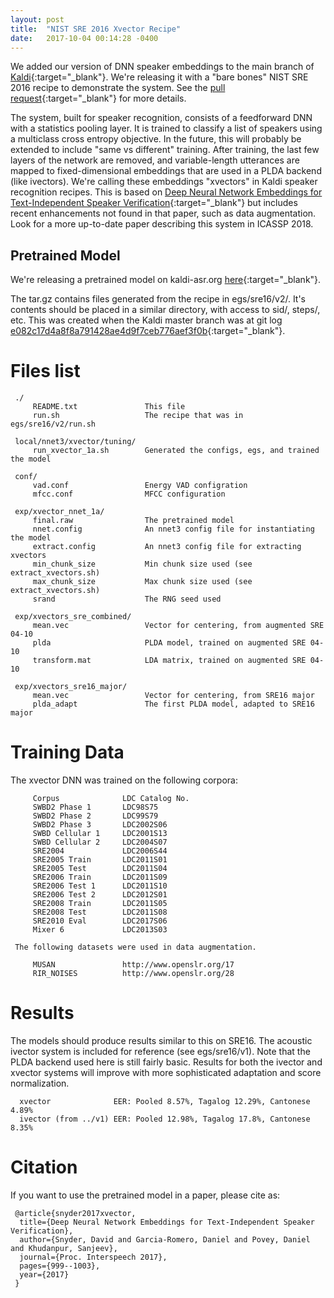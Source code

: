 ```yaml
---
layout: post
title:  "NIST SRE 2016 Xvector Recipe"
date:   2017-10-04 00:14:28 -0400
---
```

We added our version of DNN speaker embeddings to the main branch of [Kaldi][kaldi]{:target="_blank"}.
We're releasing it with a "bare bones" NIST SRE 2016 recipe to demonstrate the system.
See the [pull request][xvector-pr]{:target="_blank"} for more details.

The system, built for speaker recognition, consists of a feedforward DNN with a statistics pooling layer.
It is trained to classify a list of speakers using a multiclass cross entropy objective.
In the future, this will probably be extended to include "same vs different" training.
After training, the last few layers of the network are removed,
and variable-length utterances are mapped to fixed-dimensional embeddings that are used in a PLDA backend (like ivectors).
We're calling these embeddings "xvectors" in Kaldi speaker recognition recipes.
This is based on [Deep Neural Network Embeddings for Text-Independent Speaker Verification][interspeech2017]{:target="_blank"}
but includes recent enhancements not found in that paper, such as data augmentation.
Look for a more up-to-date paper describing this system in ICASSP 2018.

Pretrained Model
--------
We're releasing a pretrained model on kaldi-asr.org [here][pretrained-model]{:target="_blank"}.

The tar.gz contains files generated from the recipe in egs/sre16/v2/.
It's contents should be placed in a similar directory, with access to
sid/, steps/, etc. This was created when the Kaldi master branch was at git
log [e082c17d4a8f8a791428ae4d9f7ceb776aef3f0b][commit-id]{:target="_blank"}.


# Files list

```
 ./
     README.txt               This file
     run.sh                   The recipe that was in egs/sre16/v2/run.sh

 local/nnet3/xvector/tuning/
     run_xvector_1a.sh        Generated the configs, egs, and trained the model

 conf/
     vad.conf                 Energy VAD configration
     mfcc.conf                MFCC configuration

 exp/xvector_nnet_1a/
     final.raw                The pretrained model
     nnet.config              An nnet3 config file for instantiating the model
     extract.config           An nnet3 config file for extracting xvectors
     min_chunk_size           Min chunk size used (see extract_xvectors.sh)
     max_chunk_size           Max chunk size used (see extract_xvectors.sh)
     srand                    The RNG seed used

 exp/xvectors_sre_combined/
     mean.vec                 Vector for centering, from augmented SRE 04-10
     plda                     PLDA model, trained on augmented SRE 04-10
     transform.mat            LDA matrix, trained on augmented SRE 04-10

 exp/xvectors_sre16_major/
     mean.vec                 Vector for centering, from SRE16 major
     plda_adapt               The first PLDA model, adapted to SRE16 major
```
# Training Data

The xvector DNN was trained on the following corpora:

```
     Corpus              LDC Catalog No.
     SWBD2 Phase 1       LDC98S75
     SWBD2 Phase 2       LDC99S79
     SWBD2 Phase 3       LDC2002S06
     SWBD Cellular 1     LDC2001S13
     SWBD Cellular 2     LDC2004S07
     SRE2004             LDC2006S44
     SRE2005 Train       LDC2011S01
     SRE2005 Test        LDC2011S04
     SRE2006 Train       LDC2011S09
     SRE2006 Test 1      LDC2011S10
     SRE2006 Test 2      LDC2012S01
     SRE2008 Train       LDC2011S05
     SRE2008 Test        LDC2011S08
     SRE2010 Eval        LDC2017S06
     Mixer 6             LDC2013S03

 The following datasets were used in data augmentation.

     MUSAN               http://www.openslr.org/17
     RIR_NOISES          http://www.openslr.org/28
```

# Results

The models should produce results similar to this on SRE16.
The acoustic ivector system is included for reference (see egs/sre16/v1).
Note that the PLDA backend used here is still fairly basic.  Results for both
the ivector and xvector systems will improve with more sophisticated adaptation
and score normalization.
```
  xvector              EER: Pooled 8.57%, Tagalog 12.29%, Cantonese 4.89%
  ivector (from ../v1) EER: Pooled 12.98%, Tagalog 17.8%, Cantonese 8.35%
```


# Citation

 If you want to use the pretrained model in a paper, please cite as:

```
 @article{snyder2017xvector,
  title={Deep Neural Network Embeddings for Text-Independent Speaker Verification},
  author={Snyder, David and Garcia-Romero, Daniel and Povey, Daniel and Khudanpur, Sanjeev},
  journal={Proc. Interspeech 2017},
  pages={999--1003},
  year={2017}
 }
```
[kaldi]: http://kaldi-asr.org/
[interspeech2017]: http://www.danielpovey.com/files/2017_interspeech_embeddings.pdf
[xvector-pr]: https://github.com/kaldi-asr/kaldi/pull/1896/
[pretrained-model]: http://kaldi-asr.org/models.html
[commit-id]: https://github.com/kaldi-asr/kaldi/commit/e082c17d4a8f8a791428ae4d9f7ceb776aef3f0b
